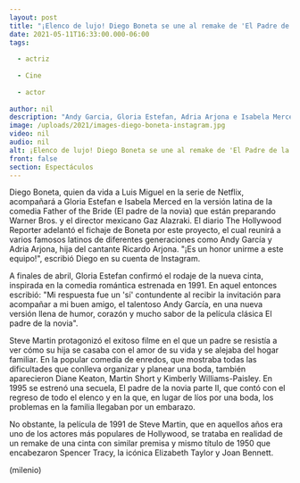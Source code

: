 ```yaml
---
layout: post
title: "¡Elenco de lujo! Diego Boneta se une al remake de 'El Padre de la Novia'"
date: 2021-05-11T16:33:00.000-06:00
tags:
  
  - actriz
  
  - Cine
  
  - actor
  
author: nil
description: "Andy Garcia, Gloria Estefan, Adria Arjona e Isabela Merced son parte del elenco del remake que será dirigido por Gaz Alazraki. "
image: /uploads/2021/images-diego-boneta-instagram.jpg
video: nil
audio: nil
alt: ¡Elenco de lujo! Diego Boneta se une al remake de 'El Padre de la Novia'
front: false
section: Espectáculos
---
```


Diego Boneta, quien da vida a Luis Miguel en la serie de Netflix, acompañará a Gloria Estefan e Isabela Merced en la versión latina de la comedia Father of the Bride (El padre de la novia) que están preparando Warner Bros. y el director mexicano Gaz Alazraki. El diario The Hollywood Reporter adelantó el fichaje de Boneta por este proyecto, el cual reunirá a varios famosos latinos de diferentes generaciones como Andy García y Adria Arjona, hija del cantante Ricardo Arjona. "¡Es un honor unirme a este equipo!", escribió Diego en su cuenta de Instagram. 

A finales de abril, Gloria Estefan confirmó el rodaje de la nueva cinta, inspirada en la comedia romántica estrenada en 1991. En aquel entonces escribió: "Mi respuesta fue un 'sí' contundente al recibir la invitación para acompañar a mi buen amigo, el talentoso Andy García, en una nueva versión llena de humor, corazón y mucho sabor de la película clásica El padre de la novia". 

Steve Martin protagonizó el exitoso filme en el que un padre se resistía a ver cómo su hija se casaba con el amor de su vida y se alejaba del hogar familiar. En la popular comedia de enredos, que mostraba todas las dificultades que conlleva organizar y planear una boda, también aparecieron Diane Keaton, Martin Short y Kimberly Williams-Paisley. En 1995 se estrenó una secuela, El padre de la novia parte II, que contó con el regreso de todo el elenco y en la que, en lugar de líos por una boda, los problemas en la familia llegaban por un embarazo. 

No obstante, la película de 1991 de Steve Martin, que en aquellos años era uno de los actores más populares de Hollywood, se trataba en realidad de un remake de una cinta con similar premisa y mismo título de 1950 que encabezaron Spencer Tracy, la icónica Elizabeth Taylor y Joan Bennett. 

(milenio)